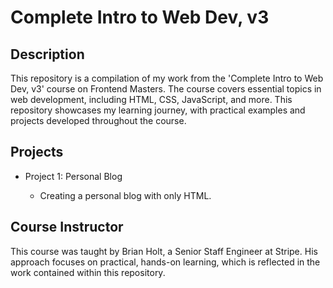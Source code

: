 <h1>Complete Intro to Web Dev, v3</h1>

<h2>Description</h2>
<p>This repository is a compilation of my work from the 'Complete Intro to Web Dev, v3' course on Frontend Masters. The course covers essential topics in web development, including HTML, CSS, JavaScript, and more. This repository showcases my learning journey, with practical examples and projects developed throughout the course.</p>

<h2>Projects</h2>
<ul>
  <li>Project 1: Personal Blog</li>
  <ul>
    <li>
      Creating a personal blog with only HTML.
    </li>
  </ul>
</ul>

<h2>Course Instructor</h2>
<p>This course was taught by Brian Holt, a Senior Staff Engineer at Stripe. His approach focuses on practical, hands-on learning, which is reflected in the work contained within this repository.</p>
